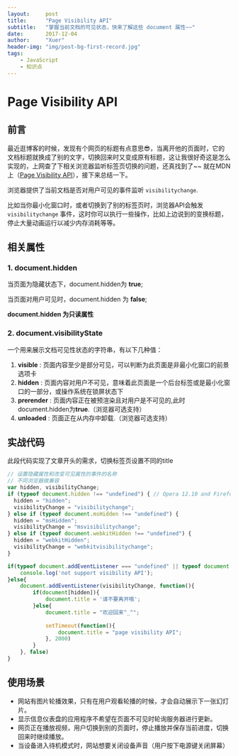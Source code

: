 ```yaml
---
layout:     post
title:      "Page Visibility API"
subtitle:   "掌握当前文档的可见状态，快来了解这些 document 属性~~"
date:       2017-12-04
author:     "Xuer"
header-img: "img/post-bg-first-record.jpg"
tags:
    - JavaScript
    - 知识点
---
```


# Page Visibility API

## 前言

最近逛博客的时候，发现有个网页的标题有点意思😎，当离开他的页面时，它的文档标题就换成了别的文字，切换回来时又变成原有标题，这让我很好奇这是怎么实现的，上网查了下相关浏览器监听标签页切换的问题，还真找到了~~ 就在MDN上（[Page Visibility API](https://developer.mozilla.org/zh-CN/docs/Web/API/Page_Visibility_API)），接下来总结一下。

浏览器提供了当前文档是否对用户可见的事件监听 `visibilitychange`.

比如当你最小化窗口时，或者切换到了别的标签页时，浏览器API会触发 `visibilitychange` 事件，这时你可以执行一些操作，比如上边说到的变换标题，停止大量动画运行以减少内存消耗等等。

## 相关属性

### 1. document.hidden

当页面为隐藏状态下，document.hidden为 **true**;

当页面对用户可见时，document.hidden 为 **false**;

**document.hidden 为只读属性**

### 2. document.visibilityState

一个用来展示文档可见性状态的字符串，有以下几种值：

1. **visible** : 页面内容至少是部分可见，可以判断为此页面是非最小化窗口的前景选项卡
2. **hidden** : 页面内容对用户不可见，意味着此页面是一个后台标签或是最小化窗口的一部分，或操作系统在锁屏状态下
3. **prerender** : 页面内容正在被预渲染且对用户是不可见的,此时document.hidden为**true**.（浏览器可选支持）
4. **unloaded** : 页面正在从内存中卸载.（浏览器可选支持）

## 实战代码

此段代码实现了文章开头的需求，切换标签页设置不同的title


```javascript
// 设置隐藏属性和改变可见属性的事件的名称
// 不同浏览器做兼容
var hidden, visibilityChange; 
if (typeof document.hidden !== "undefined") { // Opera 12.10 and Firefox 18 and later support 
  hidden = "hidden";
  visibilityChange = "visibilitychange";
} else if (typeof document.msHidden !== "undefined") {
  hidden = "msHidden";
  visibilityChange = "msvisibilitychange";
} else if (typeof document.webkitHidden !== "undefined") {
  hidden = "webkitHidden";
  visibilityChange = "webkitvisibilitychange";
}

if(typeof document.addEventListener === "undefined" || typeof document[hidden] == "undefined" ){
    console.log('not support visibility API');
}else{
    document.addEventListener(visibilityChange, function(){
        if(document[hidden]){
            document.title = '请不要离开哦';
        }else{
            document.title = "欢迎回来^_^";
            
            setTimeout(function(){
                document.title = "page visibility API";
            }, 2000)
        }
    }, false)
}
```

## 使用场景

* 网站有图片轮播效果，只有在用户观看轮播的时候，才会自动展示下一张幻灯片。
* 显示信息仪表盘的应用程序不希望在页面不可见时轮询服务器进行更新。
* 网页正在播放视频，用户切换到别的页面时，停止播放并保存当前进度，切换回来时继续播放。
* 当设备进入待机模式时，网站想要关闭设备声音（用户按下电源键关闭屏幕）


